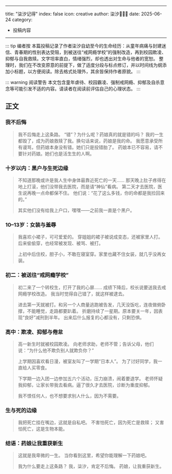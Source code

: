 ---
title: "柒汐记得"
index: false
icon: creative
author: 柒汐🍥🏳️‍⚧
date: 2025-06-24
category:
  - 投稿内容
--------------------------

::: tip 编者按
本篇投稿记录了作者柒汐自幼至今的生命经历：从童年病痛与封建迷信、青春期的性别表达受阻，到被送往“戒网瘾学校”的强制改造，再到校园欺凌、抑郁与自我救赎。文字坦率直白，情绪强烈，却也透出对生命与他者的宽恕。
整理时，我们在不改变原意的前提下，做了适度分段与标点修订，并以时间线为纲添加小标题，以方便阅读。除去格式处理外，其余皆保持作者原貌。
:::

::: warning 阅读警告
本文包含童年虐待、校园霸凌、强制戒网瘾、抑郁及自杀意念等可能引发不适的内容。请读者在阅读前评估自己的心理状态。
:::

## 正文

### 我不后悔

> 我不后悔走上这条路。
> “错”？为什么呢？药娘真的就是错的吗？
> 我的一生都毁了，成为药娘救赎了我。换句话来说，药娘是我的命。
> 我愿意承受所有谩骂，但药娘本身没有错。她们只是投错胎了。
> 药娘本已不容易，请不要针对药娘。她们也是活生生的人啊。

### 十岁以内：黑户与生死边缘

> 不知道那晚或许是我人生中身体最靠近死亡的一天……
> 那天晚上肚子疼得在地上打滚，他们没带我去医院，而是请“神仙”看病。
> 第二天才去医院，医生说再晚一点命都保不住。
> 他们说：“花了这么多钱，你的命都是我捡回来的。”
>
> 其实他们没有给我上户口，嘿嘿——之前我一直是个黑户。

### 10–13岁：女装与羞辱

> 我喜欢小裙子，可可爱爱的。
> 穿姐姐的裙子被说成变态，还被家里人打。
> 后来偷偷穿，也经常被发现、被骂、被打。
>
> 上初中后住校，胆子小，不敢在寝室穿。家里也藏不住女装，就几乎没再女装。

### 初二：被送往“戒网瘾学校”

> 初二来了一个转校生，打开了我的心扉……
> 成绩下降后，校长说要送我去戒网瘾学校改造。
> 我当时觉得自己错了，就这样被逮去。
>
> 进去第一天就被打。和另一个人商量逃跑被告发，几天没饭吃，连夜做俯卧撑，不能睡觉，走路都要趴着。
> 折磨持续了一星期。原本要关一年，因表现“良好”减刑到半年。
> 出来后什么报复的心都没有，只剩恐惧。

### 高中：欺凌、抑郁与倦怠

> 高一新生时就被校园欺凌。
> 向老师求助，老师不管；告诉父母，他们说：“为什么他不欺负别人就欺负你？”
>
> 上学期因喜欢看日漫，被室友叫了一学期“日本人”。
> 为了讨好同学，我一直给人买零食。
>
> 下学期一边入团一边参加五六个活动，压力崩溃，闹着要退学。
> 老师怀疑我抑郁，让家长带我去看病。逼了很久才去医院，诊断为重度抑郁。
>
> 我不恨任何人，也不想要求别人什么，因为不需要。

### 生与死的边缘

> 我把死亡挂在嘴边，这就是自私吧。
> 不害怕死亡，因为死亡是救赎；
> 又害怕死亡，这是生物本能。

### 结语：药娘让我重获新生

> 这就是我卑微的一生。
> 当你看到这里，希望你能理解一下药娘吧。
>
> 我为什么要走上这条路？
> 我，柒汐，肯定不后悔。
> 药娘，让我重获新生。
